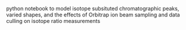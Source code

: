 python notebook to model isotope subsituted chromatographic peaks, varied shapes, and the effects of Orbitrap ion beam sampling and data culling on isotope ratio measurements
